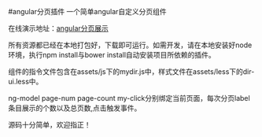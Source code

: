 #angular分页插件
一个简单angular自定义分页组件
<p>在线演示地址：<a target = "blank" href ="http://www.ilovecc.ren/pagination">angular分页展示</a></p>
<p>
所有资源都已经在本地打包好，下载即可运行。如需开发，请在本地安装好node环境，执行npm install与bower install自动安装项目所依赖的插件。
</p>
<p>组件的指令文件包含在assets/js下的mydir.js中，样式文件在assets/less下的dir-ui.less中。</p>
<p>ng-model page-num page-count my-click分别绑定当前页面，每次分页label条目展示的个数以及总页数,点击触发事件。</p>
<p>源码十分简单，欢迎指正！</p>